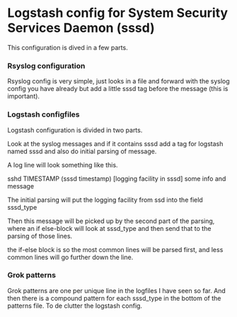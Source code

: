 # Logstash config for System Security Services Daemon (sssd)

This configuration is dived in a few parts.

### Rsyslog configuration

Rsyslog config is very simple, just looks in a file and forward with the syslog config you have already but add a little sssd tag before the message (this is important).

### Logstash configfiles

Logstash configuration is divided in two parts.

Look at the syslog messages and if it contains sssd add a tag for logstash named sssd and also do initial parsing of message.

A log line will look something like this.

sshd TIMESTAMP (sssd timestamp) [logging facility in sssd] some info and message

The initial parsing will put the logging facility from ssd into the field sssd_type

Then this message will be picked up by the second part of the parsing, where an if else-block will look at sssd_type and then send that to the parsing of those lines.

the if-else block is so the most common lines will be parsed first, and less common lines will go further down the line.

### Grok patterns

Grok patterns are one per unique line in the logfiles I have seen so far. And then there is a compound pattern for each sssd_type in the bottom of the patterns file. To de clutter the logstash config.

